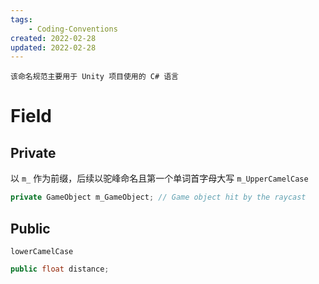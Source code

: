 ```yaml
---
tags:
    - Coding-Conventions
created: 2022-02-28
updated: 2022-02-28
---
```


```ad-note
该命名规范主要用于 Unity 项目使用的 C# 语言
```

# Field

## Private

以 `m_` 作为前缀，后续以驼峰命名且第一个单词首字母大写
`m_UpperCamelCase`

```csharp
private GameObject m_GameObject; // Game object hit by the raycast
```

## Public

`lowerCamelCase`
```csharp
public float distance;
```